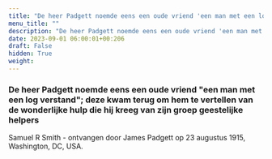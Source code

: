 ```yaml
---
title: "De heer Padgett noemde eens een oude vriend 'een man met een log verstand'; deze kwam terug om hem te vertellen van de wonderlijke hulp die hij kreeg van zijn groep geestelijke helpers"
menu_title: ""
description: "De heer Padgett noemde eens een oude vriend 'een man met een log verstand'; deze kwam terug om hem te vertellen van de wonderlijke hulp die hij kreeg van zijn groep geestelijke helpers"
date: 2023-09-01 06:00:01+00:206
draft: False
hidden: True
weight:
---
```

### De heer Padgett noemde eens een oude vriend "een man met een log verstand"; deze kwam terug om hem te vertellen van de wonderlijke hulp die hij kreeg van zijn groep geestelijke helpers

Samuel R Smith - ontvangen door James Padgett op 23 augustus 1915, Washington, DC, USA.
